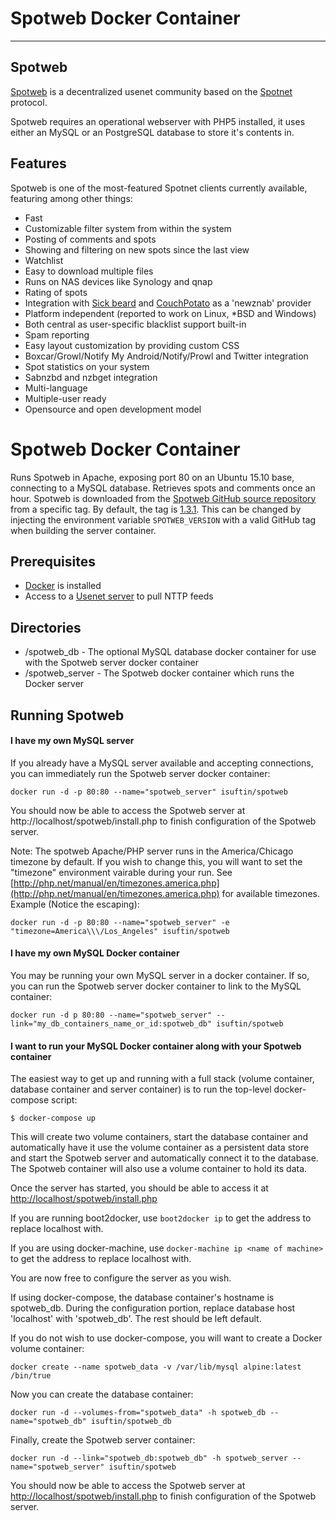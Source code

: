 # Spotweb Docker Container
   ----------------------

## Spotweb

[Spotweb](https://github.com/spotweb/spotweb/wiki)  is a decentralized usenet community based on the [Spotnet](https://github.com/spotnet/spotnet/wiki) protocol.

Spotweb requires an operational webserver with PHP5 installed, it uses either an MySQL or an PostgreSQL database to store it's contents in.

## Features
Spotweb is one of the most-featured Spotnet clients currently available, featuring among other things:

* Fast
* Customizable filter system from within the system
* Posting of comments and spots
* Showing and filtering on new spots since the last view
* Watchlist
* Easy to download multiple files
* Runs on NAS devices like Synology and qnap
* Rating of spots
* Integration with [Sick beard](http://www.sickbeard.com) and [CouchPotato](http://couchpotatoapp.com/) as a 'newznab' provider
* Platform independent (reported to work on Linux, \*BSD and Windows)
* Both central as user-specific blacklist support built-in
* Spam reporting
* Easy layout customization by providing custom CSS
* Boxcar/Growl/Notify My Android/Notify/Prowl and Twitter integration
* Spot statistics on your system
* Sabnzbd and nzbget integration
* Multi-language
* Multiple-user ready
* Opensource and open development model



# Spotweb Docker Container

Runs Spotweb in Apache, exposing port 80 on an Ubuntu 15.10 base, connecting to a MySQL database. Retrieves spots and comments once an hour. Spotweb is downloaded from the [Spotweb GitHub source repository](https://github.com/spotweb) from a specific tag. By default, the tag is [1.3.1](https://github.com/spotweb/spotweb/tree/1.3.1). This can be changed by injecting the environment variable `SPOTWEB_VERSION` with a valid GitHub tag when building the server container.

## Prerequisites

- [Docker](http://docs.docker.com/installation/) is installed
- Access to a [Usenet server](http://www.reddit.com/r/usenet/wiki/providers) to pull NTTP feeds

## Directories

- /spotweb_db - The optional MySQL database docker container for use with the Spotweb server docker container
- /spotweb_server - The Spotweb docker container  which runs the Docker server

## Running Spotweb

#### I have my own MySQL server
If you already have a MySQL server available and accepting connections, you can immediately run the Spotweb server docker container:

    docker run -d -p 80:80 --name="spotweb_server" isuftin/spotweb

You should now be able to access the Spotweb server at http://localhost/spotweb/install.php to finish configuration of the Spotweb server.

Note: The spotweb Apache/PHP server runs in the America/Chicago timezone by default. If you wish to change this, you will want to set the "timezone" environment vairable during your run. See [http://php.net/manual/en/timezones.america.php](http://php.net/manual/en/timezones.america.php) for available timezones. Example (Notice the escaping):

    docker run -d -p 80:80 --name="spotweb_server" -e "timezone=America\\\/Los_Angeles" isuftin/spotweb

#### I have my own MySQL Docker container
You may be running your own MySQL server in a docker container. If so, you can run the Spotweb server docker container to link to the MySQL container:

    docker run -d p 80:80 --name="spotweb_server" --link="my_db_containers_name_or_id:spotweb_db" isuftin/spotweb

#### I want to run your MySQL Docker container along with your Spotweb container

The easiest way to get up and running with a full stack (volume container, database container and server container) is to run the top-level docker-compose script:

`$ docker-compose up`

This will create two volume containers, start the database container and automatically have it use the volume container as a persistent data store and start the Spotweb server and automatically connect it to the database. The Spotweb container will also use a volume container to hold its data.

Once the server has started, you should be able to access it at [http://localhost/spotweb/install.php](http://localhost/spotweb/install.php)

If you are running boot2docker, use `boot2docker ip` to get the address to replace localhost with.

If you are using docker-machine, use `docker-machine ip <name of machine>` to get the address to replace localhost with.

You are now free to configure the server as you wish.

If using docker-compose, the database container's hostname is spotweb_db. During the configuration portion, replace database host 'localhost' with 'spotweb_db'. The rest should be left default.

If you do not wish to use docker-compose, you will want to create a Docker volume container:

    docker create --name spotweb_data -v /var/lib/mysql alpine:latest /bin/true

Now you can create the database container:

    docker run -d --volumes-from="spotweb_data" -h spotweb_db --name="spotweb_db" isuftin/spotweb_db

Finally, create the Spotweb server container:

    docker run -d --link="spotweb_db:spotweb_db" -h spotweb_server --name="spotweb_server" isuftin/spotweb

You should now be able to access the Spotweb server at [http://localhost/spotweb/install.php](http://localhost/spotweb/install.php) to finish configuration of the Spotweb server.
